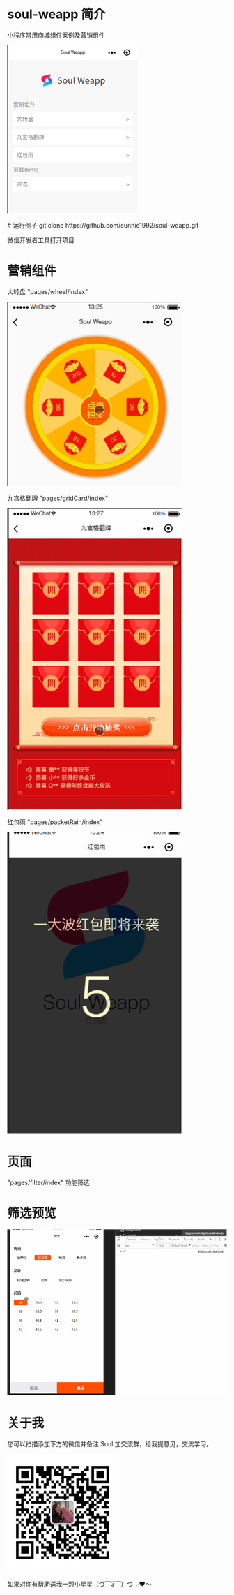# soul-weapp 简介
小程序常用商城组件案例及营销组件
<p>
  <img src="./index.png" width="300"  style="display:inline;">
</p>
# 运行例子
git clone https://github.com/sunnie1992/soul-weapp.git

微信开发者工具打开项目

#  营销组件
<p>
大转盘  "pages/wheel/index"   
</p>
<p>
  <img src="./page1.gif" width="400"  style="display:inline;">
</p>
<p>
九宫格翻牌  "pages/gridCard/index"
</p>
<p>
  <img src="./page2.gif" width="400"  style="display:inline;">
</p>
<p>
红包雨     "pages/packetRain/index"
</p>
<p>
  <img src="./page6.gif" width="400"  style="display:inline;">
</p>

# 页面
"pages/filter/index"      功能筛选
# 筛选预览
<p>
  <img src="./page5.gif" width="600"  style="display:inline;">
</p>

# 关于我

您可以扫描添加下方的微信并备注 Soul 加交流群，给我提意见，交流学习。
<p>
  <img src="./mine.jpg" width="256" style="display:inline;">
</p>
 
如果对你有帮助送我一颗小星星（づ￣3￣）づ╭❤～

